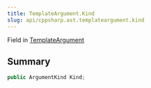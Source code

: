 ```yaml
---
title: TemplateArgument.Kind
slug: api/cppsharp.ast.templateargument.kind
---
```

Field in [TemplateArgument](/api/cppsharp/ast/templateargument)

## Summary



```csharp
public ArgumentKind Kind;
```

